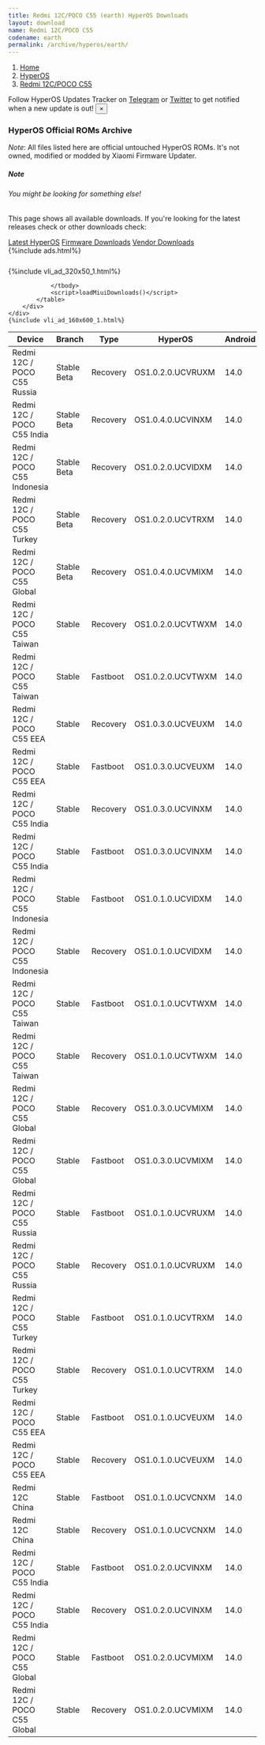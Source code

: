 ```yaml
---
title: Redmi 12C/POCO C55 (earth) HyperOS Downloads
layout: download
name: Redmi 12C/POCO C55
codename: earth
permalink: /archive/hyperos/earth/
---
```

<nav aria-label="breadcrumb">
    <ol class="breadcrumb">
        <li class="breadcrumb-item"><a href="/">Home</a></li>
        <li class="breadcrumb-item"><a href="/hyperos/">HyperOS</a></li>
        <li class="breadcrumb-item active" aria-current="page"><a href="/hyperos/earth/">Redmi 12C/POCO C55</a></li>
    </ol>
</nav>
<div class="alert alert-primary alert-dismissible fade show" role="alert">
    Follow HyperOS Updates Tracker on <a href="https://t.me/MIUIUpdatesTracker" class="alert-link">Telegram</a>
     or <a href="https://twitter.com/MiFwUpdater" class="alert-link">Twitter</a> to get notified when a new update is out!
    <button type="button" class="close" data-dismiss="alert" aria-label="Close">
        <span aria-hidden="true">&times;</span>
    </button>
</div>

### HyperOS Official ROMs Archive
*Note*: All files listed here are official untouched HyperOS ROMs. It's not owned, modified or modded by Xiaomi Firmware Updater.
<div class="card">
  <div class="card-body">
    <h5 class="card-title">Note</h5>
    <h6 class="card-subtitle mb-2 text-muted">You might be looking for something else!</h6>
    <p class="card-text">This page shows all available downloads.
     If you're looking for the latest releases check or other downloads check:</p>
    <a href="/hyperos/earth/" class="card-link">Latest HyperOS</a>
    <a href="/firmware/earth/" class="card-link">Firmware Downloads</a>
    <a href="/vendor/earth/" class="card-link">Vendor Downloads</a>
  </div>
</div>
{%include ads.html%}
<div class="row justify-content-center">
    <div class="col-10">
        <div class="table-responsive-md" style="margin-top: 25px;">
            {%include vli_ad_320x50_1.html%}
            <table id="miui" class="display dt-responsive nowrap compact table table-striped table-hover table-sm">
                <thead class="thead-dark">
                    <tr>
                        <th data-ref="device">Device</th>
                        <th data-ref="branch">Branch</th>
                        <th data-ref="type">Type</th>
                        <th data-ref="miui">HyperOS</th>
                        <th data-ref="android">Android</th>
                        <th data-ref="size">Size</th>
                        <th data-ref="size">Date</th>
                        <th data-ref="link">Link</th>
                    </tr>
                </thead>
                <tbody>
                <tr><td>Redmi 12C / POCO C55 Russia</td><td>Stable Beta</td><td>Recovery</td><td>OS1.0.2.0.UCVRUXM</td><td>14.0</td><td>4.2 GB</td><td>2024-05-16</td><td><a href="/hyperos/earth/stable beta/OS1.0.2.0.UCVRUXM/">Download</a></td></tr>
<tr><td>Redmi 12C / POCO C55 India</td><td>Stable Beta</td><td>Recovery</td><td>OS1.0.4.0.UCVINXM</td><td>14.0</td><td>4.1 GB</td><td>2024-05-16</td><td><a href="/hyperos/earth/stable beta/OS1.0.4.0.UCVINXM/">Download</a></td></tr>
<tr><td>Redmi 12C / POCO C55 Indonesia</td><td>Stable Beta</td><td>Recovery</td><td>OS1.0.2.0.UCVIDXM</td><td>14.0</td><td>4.2 GB</td><td>2024-05-16</td><td><a href="/hyperos/earth/stable beta/OS1.0.2.0.UCVIDXM/">Download</a></td></tr>
<tr><td>Redmi 12C / POCO C55 Turkey</td><td>Stable Beta</td><td>Recovery</td><td>OS1.0.2.0.UCVTRXM</td><td>14.0</td><td>4.2 GB</td><td>2024-05-16</td><td><a href="/hyperos/earth/stable beta/OS1.0.2.0.UCVTRXM/">Download</a></td></tr>
<tr><td>Redmi 12C / POCO C55 Global</td><td>Stable Beta</td><td>Recovery</td><td>OS1.0.4.0.UCVMIXM</td><td>14.0</td><td>4.2 GB</td><td>2024-05-12</td><td><a href="/hyperos/earth/stable beta/OS1.0.4.0.UCVMIXM/">Download</a></td></tr>
<tr><td>Redmi 12C / POCO C55 Taiwan</td><td>Stable</td><td>Recovery</td><td>OS1.0.2.0.UCVTWXM</td><td>14.0</td><td>4.1 GB</td><td>2024-05-12</td><td><a href="/hyperos/earth/stable/OS1.0.2.0.UCVTWXM/">Download</a></td></tr>
<tr><td>Redmi 12C / POCO C55 Taiwan</td><td>Stable</td><td>Fastboot</td><td>OS1.0.2.0.UCVTWXM</td><td>14.0</td><td>5.6 GB</td><td>2024-05-07</td><td><a href="/hyperos/earth/stable/OS1.0.2.0.UCVTWXM/">Download</a></td></tr>
<tr><td>Redmi 12C / POCO C55 EEA</td><td>Stable</td><td>Recovery</td><td>OS1.0.3.0.UCVEUXM</td><td>14.0</td><td>4.2 GB</td><td>2024-04-26</td><td><a href="/hyperos/earth/stable/OS1.0.3.0.UCVEUXM/">Download</a></td></tr>
<tr><td>Redmi 12C / POCO C55 EEA</td><td>Stable</td><td>Fastboot</td><td>OS1.0.3.0.UCVEUXM</td><td>14.0</td><td>6.4 GB</td><td>2024-04-18</td><td><a href="/hyperos/earth/stable/OS1.0.3.0.UCVEUXM/">Download</a></td></tr>
<tr><td>Redmi 12C / POCO C55 India</td><td>Stable</td><td>Recovery</td><td>OS1.0.3.0.UCVINXM</td><td>14.0</td><td>4.1 GB</td><td>2024-03-13</td><td><a href="/hyperos/earth/stable/OS1.0.3.0.UCVINXM/">Download</a></td></tr>
<tr><td>Redmi 12C / POCO C55 India</td><td>Stable</td><td>Fastboot</td><td>OS1.0.3.0.UCVINXM</td><td>14.0</td><td>5.4 GB</td><td>2024-02-28</td><td><a href="/hyperos/earth/stable/OS1.0.3.0.UCVINXM/">Download</a></td></tr>
<tr><td>Redmi 12C / POCO C55 Indonesia</td><td>Stable</td><td>Fastboot</td><td>OS1.0.1.0.UCVIDXM</td><td>14.0</td><td>6.3 GB</td><td>2024-03-04</td><td><a href="/hyperos/earth/stable/OS1.0.1.0.UCVIDXM/">Download</a></td></tr>
<tr><td>Redmi 12C / POCO C55 Indonesia</td><td>Stable</td><td>Recovery</td><td>OS1.0.1.0.UCVIDXM</td><td>14.0</td><td>4.2 GB</td><td>2024-02-18</td><td><a href="/hyperos/earth/stable/OS1.0.1.0.UCVIDXM/">Download</a></td></tr>
<tr><td>Redmi 12C / POCO C55 Taiwan</td><td>Stable</td><td>Fastboot</td><td>OS1.0.1.0.UCVTWXM</td><td>14.0</td><td>5.7 GB</td><td>2024-02-28</td><td><a href="/hyperos/earth/stable/OS1.0.1.0.UCVTWXM/">Download</a></td></tr>
<tr><td>Redmi 12C / POCO C55 Taiwan</td><td>Stable</td><td>Recovery</td><td>OS1.0.1.0.UCVTWXM</td><td>14.0</td><td>4.2 GB</td><td>2024-02-18</td><td><a href="/hyperos/earth/stable/OS1.0.1.0.UCVTWXM/">Download</a></td></tr>
<tr><td>Redmi 12C / POCO C55 Global</td><td>Stable</td><td>Recovery</td><td>OS1.0.3.0.UCVMIXM</td><td>14.0</td><td>4.2 GB</td><td>2024-02-28</td><td><a href="/hyperos/earth/stable/OS1.0.3.0.UCVMIXM/">Download</a></td></tr>
<tr><td>Redmi 12C / POCO C55 Global</td><td>Stable</td><td>Fastboot</td><td>OS1.0.3.0.UCVMIXM</td><td>14.0</td><td>6.8 GB</td><td>2024-02-02</td><td><a href="/hyperos/earth/stable/OS1.0.3.0.UCVMIXM/">Download</a></td></tr>
<tr><td>Redmi 12C / POCO C55 Russia</td><td>Stable</td><td>Fastboot</td><td>OS1.0.1.0.UCVRUXM</td><td>14.0</td><td>6.3 GB</td><td>2024-02-07</td><td><a href="/hyperos/earth/stable/OS1.0.1.0.UCVRUXM/">Download</a></td></tr>
<tr><td>Redmi 12C / POCO C55 Russia</td><td>Stable</td><td>Recovery</td><td>OS1.0.1.0.UCVRUXM</td><td>14.0</td><td>4.2 GB</td><td>2024-02-23</td><td><a href="/hyperos/earth/stable/OS1.0.1.0.UCVRUXM/">Download</a></td></tr>
<tr><td>Redmi 12C / POCO C55 Turkey</td><td>Stable</td><td>Fastboot</td><td>OS1.0.1.0.UCVTRXM</td><td>14.0</td><td>5.8 GB</td><td>2024-02-07</td><td><a href="/hyperos/earth/stable/OS1.0.1.0.UCVTRXM/">Download</a></td></tr>
<tr><td>Redmi 12C / POCO C55 Turkey</td><td>Stable</td><td>Recovery</td><td>OS1.0.1.0.UCVTRXM</td><td>14.0</td><td>4.2 GB</td><td>2024-02-22</td><td><a href="/hyperos/earth/stable/OS1.0.1.0.UCVTRXM/">Download</a></td></tr>
<tr><td>Redmi 12C / POCO C55 EEA</td><td>Stable</td><td>Fastboot</td><td>OS1.0.1.0.UCVEUXM</td><td>14.0</td><td>6.5 GB</td><td>2024-02-26</td><td><a href="/hyperos/earth/stable/OS1.0.1.0.UCVEUXM/">Download</a></td></tr>
<tr><td>Redmi 12C / POCO C55 EEA</td><td>Stable</td><td>Recovery</td><td>OS1.0.1.0.UCVEUXM</td><td>14.0</td><td>4.2 GB</td><td>2024-02-02</td><td><a href="/hyperos/earth/stable/OS1.0.1.0.UCVEUXM/">Download</a></td></tr>
<tr><td>Redmi 12C China</td><td>Stable</td><td>Fastboot</td><td>OS1.0.1.0.UCVCNXM</td><td>14.0</td><td>5.0 GB</td><td>2024-02-02</td><td><a href="/hyperos/earth/stable/OS1.0.1.0.UCVCNXM/">Download</a></td></tr>
<tr><td>Redmi 12C China</td><td>Stable</td><td>Recovery</td><td>OS1.0.1.0.UCVCNXM</td><td>14.0</td><td>4.0 GB</td><td>2024-01-24</td><td><a href="/hyperos/earth/stable/OS1.0.1.0.UCVCNXM/">Download</a></td></tr>
<tr><td>Redmi 12C / POCO C55 India</td><td>Stable</td><td>Fastboot</td><td>OS1.0.2.0.UCVINXM</td><td>14.0</td><td>5.4 GB</td><td>2024-01-29</td><td><a href="/hyperos/earth/stable/OS1.0.2.0.UCVINXM/">Download</a></td></tr>
<tr><td>Redmi 12C / POCO C55 India</td><td>Stable</td><td>Recovery</td><td>OS1.0.2.0.UCVINXM</td><td>14.0</td><td>4.0 GB</td><td>2024-01-16</td><td><a href="/hyperos/earth/stable/OS1.0.2.0.UCVINXM/">Download</a></td></tr>
<tr><td>Redmi 12C / POCO C55 Global</td><td>Stable</td><td>Fastboot</td><td>OS1.0.2.0.UCVMIXM</td><td>14.0</td><td>6.7 GB</td><td>2024-01-15</td><td><a href="/hyperos/earth/stable/OS1.0.2.0.UCVMIXM/">Download</a></td></tr>
<tr><td>Redmi 12C / POCO C55 Global</td><td>Stable</td><td>Recovery</td><td>OS1.0.2.0.UCVMIXM</td><td>14.0</td><td>4.2 GB</td><td>2023-12-27</td><td><a href="/hyperos/earth/stable/OS1.0.2.0.UCVMIXM/">Download</a></td></tr>

                </tbody>
                <script>loadMiuiDownloads()</script>
            </table>
        </div>
    </div>
    {%include vli_ad_160x600_1.html%}
</div>
